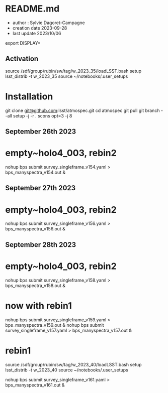 # README.md


- author : Sylvie Dagoret-Campagne
- creation date 2023-09-28
- last update 2023/10/06

export DISPLAY=
  
## Activation

source /sdf/group/rubin/sw/tag/w_2023_35/loadLSST.bash
setup lsst_distrib -t w_2023_35
source ~/notebooks/.user_setups

  

  

# Installation

git clone git@github.com:lsst/atmospec.git
cd atmospec
git pull
git branch --all
setup -j -r .
scons opt=3 -j 8

## September 26th 2023

# empty~holo4_003, rebin2
nohup bps submit survey_singleframe_v154.yaml > bps_manyspectra_v154.out &

## September 27th 2023
# empty~holo4_003, rebin2
nohup bps submit survey_singleframe_v156.yaml > bps_manyspectra_v156.out &

## September 28th 2023
# empty~holo4_003, rebin2
nohup bps submit survey_singleframe_v158.yaml > bps_manyspectra_v158.out &




# now with rebin1
nohup bps submit survey_singleframe_v159.yaml > bps_manyspectra_v159.out &
nohup bps submit survey_singleframe_v157.yaml > bps_manyspectra_v157.out &


# rebin1


source /sdf/group/rubin/sw/tag/w_2023_40/loadLSST.bash
setup lsst_distrib -t w_2023_40
source ~/notebooks/.user_setups

nohup bps submit survey_singleframe_v161.yaml > bps_manyspectra_v161.out &


